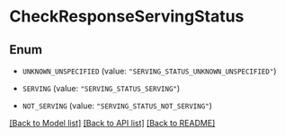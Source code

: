 # CheckResponseServingStatus

## Enum


* `UNKNOWN_UNSPECIFIED` (value: `"SERVING_STATUS_UNKNOWN_UNSPECIFIED"`)

* `SERVING` (value: `"SERVING_STATUS_SERVING"`)

* `NOT_SERVING` (value: `"SERVING_STATUS_NOT_SERVING"`)


[[Back to Model list]](../README.md#documentation-for-models) [[Back to API list]](../README.md#documentation-for-api-endpoints) [[Back to README]](../README.md)


